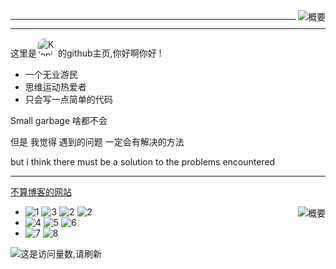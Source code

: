 <img  align="right" src="https://github-readme-stats.vercel.app/api?username=Kloping&show_icons=true&title_color=7685FFFF&text_color=DA0094FF&icon_color=AD9CFF&bg_color=FF,545251FF,332328FF&hide_border=false" alt="概要">

<hr>
<hr>

这里是<a href="http://github.com/Kloping"><img style='border-radius: 99px; width: 30px; height: 30px; display: inline' src="https://avatars.githubusercontent.com/u/87743020?v=4" alt="Kloping"></a>
的github主页,你好啊你好 !

* 一个无业游民
* 思维运动热爱者
* 只会写一点简单的代码

Small garbage 啥都不会

但是 我觉得 遇到的问题 一定会有解决的方法

but i think there must be a solution to the problems encountered

<hr>

<a href="kloping.life"> 不算博客的网站 </a>

<img align="right" src="https://github-readme-stats.vercel.app/api/top-langs/?username=kloping&layout=compact&theme=tokyonight&show_icons=true&title_color=7685FFFF&text_color=DA0094FF&icon_color=AD9CFF&bg_color=FF,545251FF,332328FF&hide_border=true" alt="概要">

* ![1](https://img.shields.io/badge/-Kotlin-FEE?style=flat-square&logo=Kotlin&logoColor=55F)
  ![3](https://img.shields.io/badge/-Java-FFFFFF?style=flat-square&logo=Java&logoColor=F00)
  ![2](https://img.shields.io/badge/-Python-555?style=flat-square&logo=Python&logoColor=FF9)
  ![2](https://img.shields.io/badge/-JavaScript-155?style=flat-square&logo=JavaScript&logoColor=F99)
* ![4](https://img.shields.io/badge/-Linux-00000F?style=flat-square&logo=Linux&logoColor=fff)
  ![5](https://img.shields.io/badge/-Windows-0078D6?style=flat-square&logo=Windows)
  ![6](https://img.shields.io/badge/-Android-8FA?style=flat-square&logo=Android&logoColor=FFF)
* ![7](https://img.shields.io/badge/-MySQL-FFF?style=flat-square&logo=MySQL&logoColor=000)
  ![8](https://img.shields.io/badge/-Docker-2496ED?style=flat-square&logo=Docker&logoColor=fff)
  
![这是访问量数,请刷新](https://jwenjian-visitor-badge-5.glitch.me/badge?page_id=kloping.kloping.readme)
 

 
  
